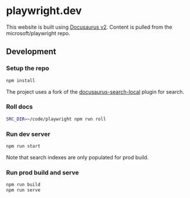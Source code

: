 # playwright.dev

This website is built using [Docusaurus v2](https://v2.docusaurus.io/). Content is pulled from the microsoft/playwright repo.

## Development

### Setup the repo

```sh
npm install
```

The project uses a fork of the [docusaurus-search-local](https://github.com/easyops-cn/docusaurus-search-local) plugin for search. 

### Roll docs

```sh
SRC_DIR=~/code/playwright npm run roll
```

### Run dev server

```sh
npm run start
```

Note that search indexes are only populated for prod build.

### Run prod build and serve

```sh
npm run build
npm run serve
```

